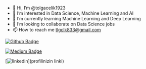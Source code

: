 - 👋 Hi, I’m @tolgacelik1923
- 👀 I’m interested in Data Science, Machine Learning and AI  
- 🌱 I’m currently learning Machine Learning and Deep Learning
- 💞️ I’m looking to collaborate on Data Science jobs
- 📫 How to reach me tlgclk833@gmail.com

<!---
tolgacelik1923/tolgacelik1923 is a ✨ special ✨ repository because its `README.md` (this file) appears on your GitHub profile.
You can click the Preview link to take a look at your changes.
--->
[![Github Badge](https://img.shields.io/badge/-Github-000?style=quare&labelColor=000&logo=Github&logoColor=white&link=link)](link) 

[![Medium Badge](https://img.shields.io/badge/-Medium-757575?style=flat-quare&labelColor=757575&logo=Medium&logoColor=white&link=link)](link) 

[![linkedin](https://img.shields.io/badge/Linkedin-000000?style=for-the-badge&logo=Linkedin&logoColor=white)](profilinizin linki)
